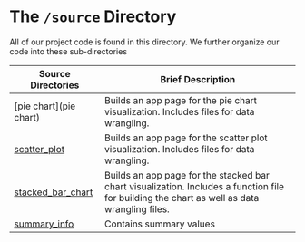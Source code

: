 # The `/source` Directory

All of our project code is found in this directory.  We further organize our code into 
these sub-directories

|Source Directories | Brief Description|
|---------------| -----------------|
|[pie chart](pie chart) | Builds an app page for the pie chart visualization. Includes files for data wrangling.
|[scatter_plot](scatter_plot) | Builds an app page for the scatter plot visualization. Includes files for data wrangling.
|[stacked_bar_chart](stacked_bar_chart) | Builds an app page for the stacked bar chart visualization. Includes a function file for building the chart as well as data wrangling files.
|[summary_info](summary_info.R) | Contains summary values

